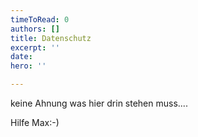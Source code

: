 ```yaml
---
timeToRead: 0
authors: []
title: Datenschutz
excerpt: ''
date: 
hero: ''

---
```

keine Ahnung was hier drin stehen muss....

Hilfe Max:-) 